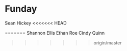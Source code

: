 # Funday

Sean Hickey
<<<<<<< HEAD

=======
Shannon Ellis
Ethan Roe
Cindy Quinn
>>>>>>> origin/master
